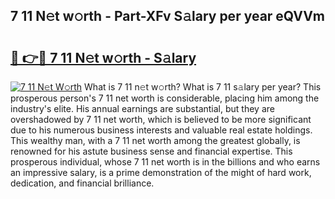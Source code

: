 ## 7 11 N𝚎t w𝚘rth - Part-XFv S𝚊lary per year eQVVm

# <h2><a href="http://gc3aqp.nevu.top/?p=7+11">🔗 👉🔴 7 11 N𝚎t w𝚘rth - S𝚊lary</a></h2>

[![7 11 N𝚎t W𝚘rth](https://i.imgur.com/Oavwk0R.jpeg)](http://gc3aqp.nevu.top/?p=7+11)
What is 7 11 n𝚎t w𝚘rth? What is 7 11 s𝚊lary per year?
This prosperous person's 7 11 net worth is considerable, placing him among the industry's elite. His annual earnings are substantial, but they are overshadowed by 7 11 net worth, which is believed to be more significant due to his numerous business interests and valuable real estate holdings. This wealthy man, with a 7 11 net worth among the greatest globally, is renowned for his astute business sense and financial expertise. This prosperous individual, whose 7 11 net worth is in the billions and who earns an impressive salary, is a prime demonstration of the might of hard work, dedication, and financial brilliance.
